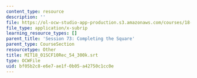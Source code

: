```yaml
---
content_type: resource
description: ''
file: https://ol-ocw-studio-app-production.s3.amazonaws.com/courses/18-01sc-single-variable-calculus-fall-2010/bf05b2c8e6e7ae1f0b05a42750c1cc0e_MIT18_01SCF10Rec_54_300k.srt
file_type: application/x-subrip
learning_resource_types: []
parent_title: 'Session 73: Completing the Square'
parent_type: CourseSection
resourcetype: Other
title: MIT18_01SCF10Rec_54_300k.srt
type: OCWFile
uid: bf05b2c8-e6e7-ae1f-0b05-a42750c1cc0e
---
```

